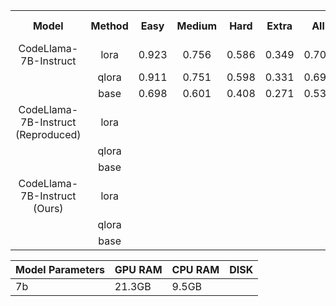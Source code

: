<table style="text-align: center;">
  <tr>
    <th style="text-align: center;">Model</th>
    <th>Method</th>
    <th>Easy</th>
    <th>Medium</th>
    <th>Hard</th>
    <th>Extra</th>
    <th>All</th>
    <th>Training time</th>
    <th>Inference time</th>
  </tr>
  <tr>
  <td>CodeLlama-7B-Instruct</td>
    <td>lora</td>
    <td>0.923</td>
    <td>0.756</td>
    <td>0.586</td>
    <td>0.349</td>
    <td>0.702</td>
    <td>-</td>
    <td>-</td>
  </tr>
  <tr>
    <td></td>
    <td>qlora</td>
    <td>0.911</td>
    <td>0.751</td>
    <td>0.598</td>
    <td>0.331</td>
    <td>0.696</td>
    <td>-</td>
    <td>-</td>
  </tr>
  <tr>
    <td></td>
    <td>base</td>
    <td>0.698</td>
    <td>0.601</td>
    <td>0.408</td>
    <td>0.271</td>
    <td>0.539</td>
    <td>-</td>
    <td>-</td>
  </tr>
    <td>CodeLlama-7B-Instruct (Reproduced)</td>
    <td>lora</td>
    <td></td>
    <td></td>
    <td></td>
    <td></td>
    <td></td>
    <td>-</td>
    <td>-</td>
  </tr>
  <tr>
    <td></td>
    <td>qlora</td>
    <td></td>
    <td></td>
    <td></td>
    <td></td>
    <td></td>
    <td>-</td>
    <td>-</td>
  </tr>
  <tr>
    <td></td>
    <td>base</td>
    <td></td>
    <td></td>
    <td></td>
    <td></td>
    <td></td>
    <td>-</td>
    <td>-</td>
  </tr>
    </tr>
    <td>CodeLlama-7B-Instruct (Ours)</td>
    <td>lora</td>
    <td></td>
    <td></td>
    <td></td>
    <td></td>
    <td></td>
    <td>-</td>
    <td>-</td>
  </tr>
  <tr>
    <td></td>
    <td>qlora</td>
    <td></td>
    <td></td>
    <td></td>
    <td></td>
    <td></td>
    <td>-</td>
    <td>-</td>
  </tr>
  <tr>
    <td></td>
    <td>base</td>
    <td></td>
    <td></td>
    <td></td>
    <td></td>
    <td></td>
    <td>-</td>
    <td>-</td>
  </tr> 
</table>

| Model Parameters | GPU RAM | CPU RAM | DISK   |
| ---------------- | ------- | ------- | ------ |
| 7b               | 21.3GB     | 9.5GB   |  |
